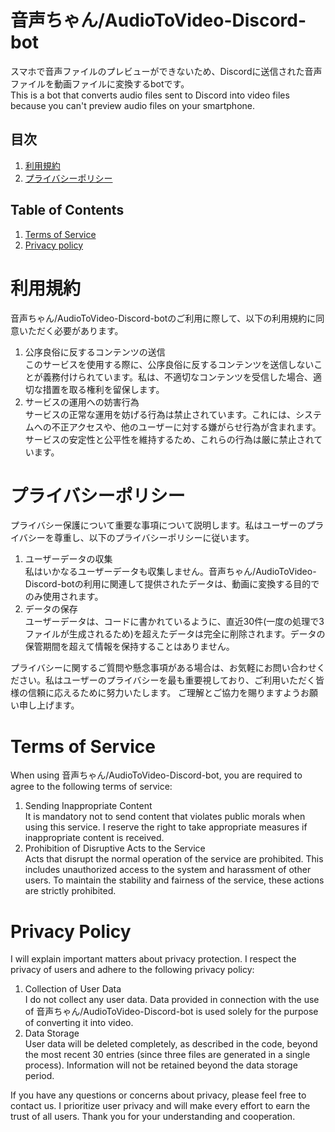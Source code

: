 # 音声ちゃん/AudioToVideo-Discord-bot

スマホで音声ファイルのプレビューができないため、Discordに送信された音声ファイルを動画ファイルに変換するbotです。<br>This is a bot that converts audio files sent to Discord into video files because you can't preview audio files on your smartphone.

## 目次
1. [利用規約](#利用規約)
2. [プライバシーポリシー](#プライバシーポリシー)

## Table of Contents
1. [Terms of Service](#tos)
2. [Privacy policy](#pp)

# 利用規約
<a id="利用規約"></a>
音声ちゃん/AudioToVideo-Discord-botのご利用に際して、以下の利用規約に同意いただく必要があります。
<ol>
  <li>
    公序良俗に反するコンテンツの送信<br>
このサービスを使用する際に、公序良俗に反するコンテンツを送信しないことが義務付けられています。私は、不適切なコンテンツを受信した場合、適切な措置を取る権利を留保します。
  </li>
  <li>
    サービスの運用への妨害行為<br>
サービスの正常な運用を妨げる行為は禁止されています。これには、システムへの不正アクセスや、他のユーザーに対する嫌がらせ行為が含まれます。サービスの安定性と公平性を維持するため、これらの行為は厳に禁止されています。
  </li>
</ol>

# プライバシーポリシー
<a id="プライバシーポリシー"></a>
プライバシー保護について重要な事項について説明します。私はユーザーのプライバシーを尊重し、以下のプライバシーポリシーに従います。
<ol>
  <li>
    ユーザーデータの収集<br>
私はいかなるユーザーデータも収集しません。音声ちゃん/AudioToVideo-Discord-botの利用に関連して提供されたデータは、動画に変換する目的でのみ使用されます。
  </li>
  <li>
    データの保存<br>
ユーザーデータは、コードに書かれているように、直近30件(一度の処理で3ファイルが生成されるため)を超えたデータは完全に削除されます。データの保管期間を超えて情報を保持することはありません。
  </li>
</ol>
プライバシーに関するご質問や懸念事項がある場合は、お気軽にお問い合わせください。私はユーザーのプライバシーを最も重要視しており、ご利用いただく皆様の信頼に応えるために努力いたします。
ご理解とご協力を賜りますようお願い申し上げます。

# Terms of Service
<a id="tos"></a>
When using 音声ちゃん/AudioToVideo-Discord-bot, you are required to agree to the following terms of service:
<ol>
  <li>
    Sending Inappropriate Content<br>
    It is mandatory not to send content that violates public morals when using this service. I reserve the right to take appropriate measures if inappropriate content is received.
  </li>
  <li>
    Prohibition of Disruptive Acts to the Service<br>
    Acts that disrupt the normal operation of the service are prohibited. This includes unauthorized access to the system and harassment of other users. To maintain the stability and fairness of the service, these actions are strictly prohibited.
  </li>
</ol>

# Privacy Policy
<a id="pp"></a>
I will explain important matters about privacy protection. I respect the privacy of users and adhere to the following privacy policy:
<ol>
  <li>
    Collection of User Data<br>
    I do not collect any user data. Data provided in connection with the use of 音声ちゃん/AudioToVideo-Discord-bot is used solely for the purpose of converting it into video.
  </li>
  <li>
    Data Storage<br>
    User data will be deleted completely, as described in the code, beyond the most recent 30 entries (since three files are generated in a single process). Information will not be retained beyond the data storage period.
  </li>
</ol>
If you have any questions or concerns about privacy, please feel free to contact us. I prioritize user privacy and will make every effort to earn the trust of all users.
Thank you for your understanding and cooperation.
